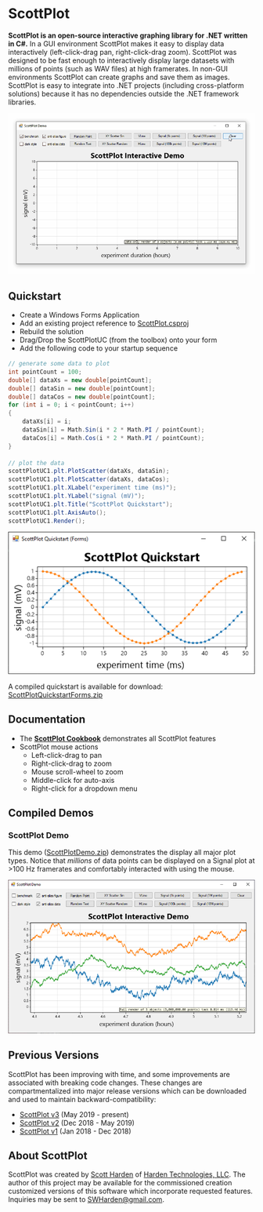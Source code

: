 # ScottPlot

**ScottPlot is an open-source interactive graphing library for .NET written in C#.** 
In a GUI environment ScottPlot makes it easy to display data interactively (left-click-drag pan, right-click-drag zoom). ScottPlot was designed to be fast enough to interactively display large datasets with millions of points (such as WAV files) at high framerates. In non-GUI environments ScottPlot can create graphs and save them as images. ScottPlot is easy to integrate into .NET projects (including cross-platform solutions) because it has no dependencies outside the .NET framework libraries.

![](/demos/ScottPlotDemo/compiled/ScottPlotDemo.gif)

## Quickstart
* Create a Windows Forms Application
* Add an existing project reference to [ScottPlot.csproj](/src/ScottPlot.csproj)
* Rebuild the solution
* Drag/Drop the ScottPlotUC (from the toolbox) onto your form
* Add the following code to your startup sequence

```cs
// generate some data to plot
int pointCount = 100;
double[] dataXs = new double[pointCount];
double[] dataSin = new double[pointCount];
double[] dataCos = new double[pointCount];
for (int i = 0; i < pointCount; i++)
{
	dataXs[i] = i;
	dataSin[i] = Math.Sin(i * 2 * Math.PI / pointCount);
	dataCos[i] = Math.Cos(i * 2 * Math.PI / pointCount);
}

// plot the data
scottPlotUC1.plt.PlotScatter(dataXs, dataSin);
scottPlotUC1.plt.PlotScatter(dataXs, dataCos);
scottPlotUC1.plt.XLabel("experiment time (ms)");
scottPlotUC1.plt.YLabel("signal (mV)");
scottPlotUC1.plt.Title("ScottPlot Quickstart");
scottPlotUC1.plt.AxisAuto();
scottPlotUC1.Render();
```

![](/demos/ScottPlotQuickstartForms/compiled/ScottPlotQuickstartForms.png)

A compiled quickstart is available for download: [ScottPlotQuickstartForms.zip](/demos/ScottPlotQuickstartForms/compiled/ScottPlotQuickstartForms.zip)

## Documentation
* The **[ScottPlot Cookbook](/doc/cookbook/README.md)** demonstrates all ScottPlot features
* ScottPlot mouse actions
  * Left-click-drag to pan
  * Right-click-drag to zoom
  * Mouse scroll-wheel to zoom
  * Middle-click for auto-axis
  * Right-click for a dropdown menu

## Compiled Demos

### ScottPlot Demo
This demo ([ScottPlotDemo.zip](/demos/ScottPlotDemo/compiled/ScottPlotDemo.zip)) demonstrates the display all major plot types. Notice that _millions_ of data points can be displayed on a Signal plot at >100 Hz framerates and comfortably interacted with using the mouse.

![](/demos/ScottPlotDemo/compiled/ScottPlotDemo.png)

## Previous Versions
ScottPlot has been improving with time, and some improvements are associated with breaking code changes. These changes are compartmentalized into major release versions which can be downloaded and used to maintain backward-compatibility:
* [ScottPlot v3](https://github.com/swharden/ScottPlot/) (May 2019 - present)
* [ScottPlot v2](https://github.com/swharden/ScottPlot/tree/2.1) (Dec 2018 - May 2019)
* [ScottPlot v1](https://github.com/swharden/ScottPlot/tree/1.0) (Jan 2018 - Dec 2018)

## About ScottPlot

ScottPlot was created by [Scott Harden](http://www.SWHarden.com/) of [Harden Technologies, LLC](http://tech.swharden.com). The author of this project may be available for the commissioned creation customized versions of this software which incorporate requested features. Inquiries may be sent to [SWHarden@gmail.com](mailto:swharden@gmail.com).
